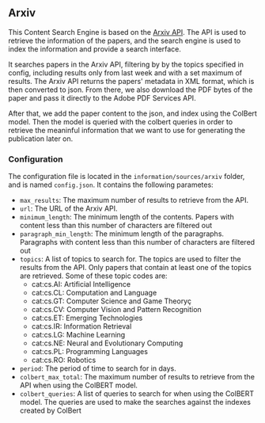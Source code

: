 

<h2> Arxiv </h2>

This Content Search Engine is based on the [Arxiv API](https://arxiv.org/help/api/index). 
The API is used to retrieve the information of the papers, and the search engine is used to index the information and provide a search interface.


It searches papers in the Arxiv API, filtering by by the topics specified in config, including results only from last week and with a set maximum of results.
The Arxiv API returns the papers' metadata in XML format, which is then converted to json. From there, we also download the PDF bytes of the paper
and pass it directly to the Adobe PDF Services API. 

After that, we add the paper content to the json, and index using the ColBert model. Then the model is queried with the colbert queries in order
to retrieve the meaninful information that we want to use for generating the publication later on.

<h3> Configuration </h3>

The configuration file is located in the `information/sources/arxiv` folder, and is named `config.json`. It contains the following parametes:

* `max_results`: The maximum number of results to retrieve from the API.
* `url`: The URL of the Arxiv API.
* `minimum_length`: The minimum length of the contents. Papers with content less than this number of characters are filtered out
* `paragraph_min_length`: The minimum length of the paragraphs. Paragraphs with content less than this number of characters are filtered out
* `topics`: A list of topics to search for. The topics are used to filter the results from the API. Only papers that contain at least one of the topics are retrieved.
    Some of these topic codes are:
    - cat:cs.AI: Artificial Intelligence
    - cat:cs.CL: Computation and Language
    - cat:cs.GT: Computer Science and Game Theoryç
    - cat:cs.CV: Computer Vision and Pattern Recognition
    - cat:cs.ET: Emerging Technologies
    - cat:cs.IR: Information Retrieval
    - cat:cs.LG: Machine Learning
    - cat:cs.NE: Neural and Evolutionary Computing
    - cat:cs.PL: Programming Languages
    - cat:cs.RO: Robotics
* `period`: The period of time to search for in days.
* `colbert_max_total`: The maximum number of results to retrieve from the API when using the ColBERT model.
* `colbert_queries`: A list of queries to search for when using the ColBERT model. The queries are used to make the searches against the indexes created by ColBert

